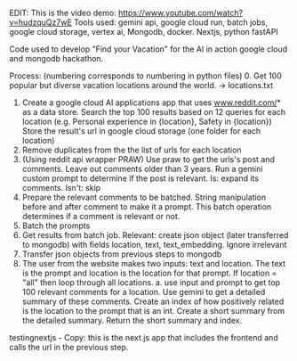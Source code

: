 EDIT:
This is the video demo: https://www.youtube.com/watch?v=hudzquQz7wE
Tools used: gemini api, google cloud run, batch jobs, google cloud storage, vertex ai, Mongodb, docker. Nextjs, python fastAPI

Code used to develop "Find your Vacation" for the AI in action google cloud and mongodb hackathon.

Process: (numbering corresponds to numbering in python files)
0. Get 100 popular but diverse vacation locations around the world. -> locations.txt 
1. Create a google cloud AI applications app that uses www.reddit.com/* as a data store. Search the top 100 results based on 12 queries for each location (e.g. Personal experience in {location}, Safety in {location}) Store the result's url in google cloud storage (one folder for each location)
2. Remove duplicates from the the list of urls for each location
3. (Using reddit api wrapper PRAW) Use praw to get the urls's post and comments. Leave out comments older than 3 years. Run a gemini custom prompt to determine if the post is relevant. Is: expand its comments. Isn't: skip
4. Prepare the relevant comments to be batched. String manipulation before and after comment to make it a prompt. This batch operation determines if a comment is relevant or not.
5. Batch the prompts
6. Get results from batch job. Relevant: create json object (later transferred to mongodb) with fields location, text, text_embedding. Ignore irrelevant
7. Transfer json objects from previous steps to mongodb
8. The user from the website makes two inputs: text and location. The text is the prompt and location is the location for that prompt. If location = "all" then loop through all locations.
   a. use input and prompt to get top 100 relevant comments for a location. Use gemini to get a detailed summary of these comments. Create an index of how positively related is the location to the prompt that is an       int. Create a short summary from the detailed summary. Return the short summary and index.

testingnextjs - Copy: this is the next js app that includes the frontend and calls the url in the previous step. 

